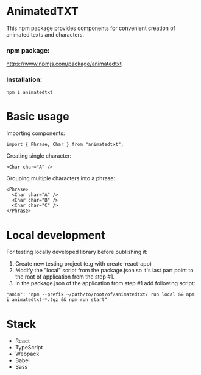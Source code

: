 # AnimatedTXT

This npm package provides components for convenient creation of animated texts and characters.

### npm package:

https://www.npmjs.com/package/animatedtxt

### Installation:

```
npm i animatedtxt
```

# Basic usage

Importing components:

```
import { Phrase, Char } from "animatedtxt";
```

Creating single character:

```
<Char char="A" />
```

Grouping multiple characters into a phrase:

```
<Phrase>
  <Char char="A" />
  <Char char="B" />
  <Char char="C" />
</Phrase>
```

# Local development

For testing locally developed library before publishing it:

1. Create new testing project (e.g with create-react-app)
2. Modify the "local" script from the package.json so it's last part point to the root of application from the step #1.
3. In the package.json of the application from step #1 add following script:

```
"anim": "npm --prefix ~/path/to/root/of/animatedtxt/ run local && npm i animatedtxt-*.tgz && npm run start"
```

# Stack

- React
- TypeScript
- Webpack
- Babel
- Sass
